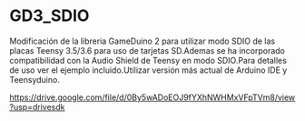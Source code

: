 # GD3_SDIO
Modificación de la libreria GameDuino 2 para utilizar modo SDIO de las placas  Teensy 3.5/3.6
 para uso de tarjetas SD.Ademas se ha incorporado compatibilidad con la Audio Shield de Teensy en modo SDIO.Para detalles de uso ver el ejemplo incluido.Utilizar versión más actual de Arduino IDE y Teensyduino.

https://drive.google.com/file/d/0By5wADoEOJ9fYXhNWHMxVFpTVm8/view?usp=drivesdk
